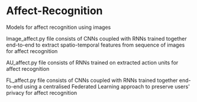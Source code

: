# Affect-Recognition
Models for affect recognition using images

Image_affect.py file consists of CNNs coupled with RNNs trained together end-to-end to extract spatio-temporal features from sequence of images for affect recognition

AU_affect.py file consists of RNNs trained on extracted action units for affect recognition

FL_affect.py file consists of CNNs coupled with RNNs trained together end-to-end using a centralised Federated Learning approach to preserve users' privacy for affect recognition
